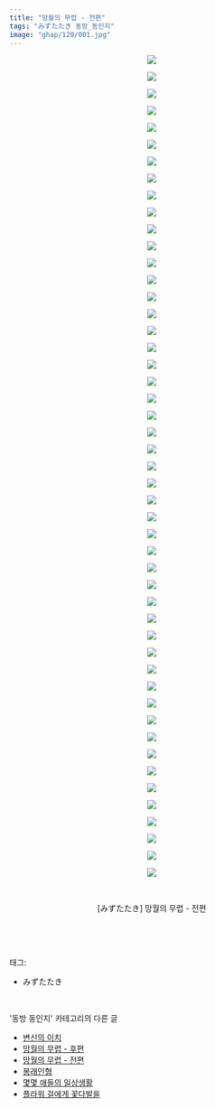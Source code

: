 ```yaml
---
title: "망월의 무렵 - 전편"
tags: "みずたたき 동방_동인지"
image: "ghap/120/001.jpg"
---
```

<div class="article">
<p style="text-align: center; clear: none; float: none;"><img src="{{ site.nasurl }}/ghap/120/001.jpg"/></p>
<p style="text-align: center; clear: none; float: none;"><img src="{{ site.nasurl }}/ghap/120/002.jpg"/></p>
<p style="text-align: center; clear: none; float: none;"><img src="{{ site.nasurl }}/ghap/120/003.jpg"/></p>
<p style="text-align: center; clear: none; float: none;"><img src="{{ site.nasurl }}/ghap/120/004.jpg"/></p>
<p style="text-align: center; clear: none; float: none;"><img src="{{ site.nasurl }}/ghap/120/005.jpg"/></p>
<p style="text-align: center; clear: none; float: none;"><img src="{{ site.nasurl }}/ghap/120/006.jpg"/></p>
<p style="text-align: center; clear: none; float: none;"><img src="{{ site.nasurl }}/ghap/120/007.jpg"/></p>
<p style="text-align: center; clear: none; float: none;"><img src="{{ site.nasurl }}/ghap/120/008.jpg"/></p>
<p style="text-align: center; clear: none; float: none;"><img src="{{ site.nasurl }}/ghap/120/009.jpg"/></p>
<p style="text-align: center; clear: none; float: none;"><img src="{{ site.nasurl }}/ghap/120/010.jpg"/></p>
<p style="text-align: center; clear: none; float: none;"><img src="{{ site.nasurl }}/ghap/120/011.jpg"/></p>
<p style="text-align: center; clear: none; float: none;"><img src="{{ site.nasurl }}/ghap/120/012.jpg"/></p>
<p style="text-align: center; clear: none; float: none;"><img src="{{ site.nasurl }}/ghap/120/013.jpg"/></p>
<p style="text-align: center; clear: none; float: none;"><img src="{{ site.nasurl }}/ghap/120/014.jpg"/></p>
<p style="text-align: center; clear: none; float: none;"><img src="{{ site.nasurl }}/ghap/120/015.jpg"/></p>
<p style="text-align: center; clear: none; float: none;"><img src="{{ site.nasurl }}/ghap/120/016.jpg"/></p>
<p style="text-align: center; clear: none; float: none;"><img src="{{ site.nasurl }}/ghap/120/017.jpg"/></p>
<p style="text-align: center; clear: none; float: none;"><img src="{{ site.nasurl }}/ghap/120/018.jpg"/></p>
<p style="text-align: center; clear: none; float: none;"><img src="{{ site.nasurl }}/ghap/120/019.jpg"/></p>
<p style="text-align: center; clear: none; float: none;"><img src="{{ site.nasurl }}/ghap/120/020.jpg"/></p>
<p style="text-align: center; clear: none; float: none;"><img src="{{ site.nasurl }}/ghap/120/021.jpg"/></p>
<p style="text-align: center; clear: none; float: none;"><img src="{{ site.nasurl }}/ghap/120/022.jpg"/></p>
<p style="text-align: center; clear: none; float: none;"><img src="{{ site.nasurl }}/ghap/120/023.jpg"/></p>
<p style="text-align: center; clear: none; float: none;"><img src="{{ site.nasurl }}/ghap/120/024.jpg"/></p>
<p style="text-align: center; clear: none; float: none;"><img src="{{ site.nasurl }}/ghap/120/025.jpg"/></p>
<p style="text-align: center; clear: none; float: none;"><img src="{{ site.nasurl }}/ghap/120/026.jpg"/></p>
<p style="text-align: center; clear: none; float: none;"><img src="{{ site.nasurl }}/ghap/120/027.jpg"/></p>
<p style="text-align: center; clear: none; float: none;"><img src="{{ site.nasurl }}/ghap/120/028.jpg"/></p>
<p style="text-align: center; clear: none; float: none;"><img src="{{ site.nasurl }}/ghap/120/029.jpg"/></p>
<p style="text-align: center; clear: none; float: none;"><img src="{{ site.nasurl }}/ghap/120/030.jpg"/></p>
<p style="text-align: center; clear: none; float: none;"><img src="{{ site.nasurl }}/ghap/120/031.jpg"/></p>
<p style="text-align: center; clear: none; float: none;"><img src="{{ site.nasurl }}/ghap/120/032.jpg"/></p>
<p style="text-align: center; clear: none; float: none;"><img src="{{ site.nasurl }}/ghap/120/033.jpg"/></p>
<p style="text-align: center; clear: none; float: none;"><img src="{{ site.nasurl }}/ghap/120/034.jpg"/></p>
<p style="text-align: center; clear: none; float: none;"><img src="{{ site.nasurl }}/ghap/120/035.jpg"/></p>
<p style="text-align: center; clear: none; float: none;"><img src="{{ site.nasurl }}/ghap/120/036.jpg"/></p>
<p style="text-align: center; clear: none; float: none;"><img src="{{ site.nasurl }}/ghap/120/037.jpg"/></p>
<p style="text-align: center; clear: none; float: none;"><img src="{{ site.nasurl }}/ghap/120/038.jpg"/></p>
<p style="text-align: center; clear: none; float: none;"><img src="{{ site.nasurl }}/ghap/120/039.jpg"/></p>
<p style="text-align: center; clear: none; float: none;"><img src="{{ site.nasurl }}/ghap/120/040.jpg"/></p>
<p style="text-align: center; clear: none; float: none;"><img src="{{ site.nasurl }}/ghap/120/041.jpg"/></p>
<p style="text-align: center; clear: none; float: none;"><img src="{{ site.nasurl }}/ghap/120/042.jpg"/></p>
<p style="text-align: center; clear: none; float: none;"><img src="{{ site.nasurl }}/ghap/120/043.jpg"/></p>
<p style="text-align: center; clear: none; float: none;"><img src="{{ site.nasurl }}/ghap/120/044.jpg"/></p>
<p style="text-align: center; clear: none; float: none;"><img src="{{ site.nasurl }}/ghap/120/045.jpg"/></p>
<p style="text-align: center; clear: none; float: none;"><img src="{{ site.nasurl }}/ghap/120/046.jpg"/></p>
<p style="text-align: center; clear: none; float: none;"><img src="{{ site.nasurl }}/ghap/120/047.jpg"/></p>
<p style="text-align: center; clear: none; float: none;"><img src="{{ site.nasurl }}/ghap/120/048.jpg"/></p>
<p style="text-align: center; clear: none; float: none;"><img src="{{ site.nasurl }}/ghap/120/049.jpg"/></p>
<p style="text-align: center; clear: none; float: none;"><br/></p>
<p style="text-align: center; clear: none; float: none;">[みずたたき] 망월의 무렵 - 전편</p>
<p><br/></p>
</div><br/>
<div class="tagTrail">
<p>태그: </p>
<ul>
<li>みずたたき</li>
</ul>
</div><br/>
<div class="another">
<p>'동방 동인지' 카테고리의 다른 글</p>
<ul>
<li><a href="/2016-06-18-ghap_123">변신의 이치</a></li>
<li><a href="/2016-06-18-ghap_122">망월의 무렵 - 후편</a></li>
<li><a href="/2016-06-18-ghap_120">망월의 무렵 - 전편</a></li>
<li><a href="/2016-06-18-ghap_119">봉래인형</a></li>
<li><a href="/2016-06-18-ghap_118">몇몇 애들의 일상생활</a></li>
<li><a href="/2016-06-18-ghap_117">플라워 걸에게 꽃다발을</a></li>
</ul>
</div><br/>
<div class="cb_module cb_fluid">
<div class="cb_wrt cb_profile">
</div><!-- commentList close -->
</div><br/>
